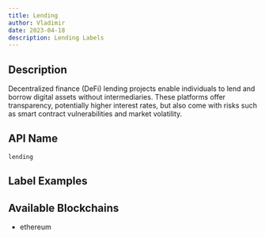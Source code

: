 ```yaml
---
title: Lending
author: Vladimir
date: 2023-04-18
description: Lending Labels
---
```


## Description

Decentralized finance (DeFi) lending projects enable individuals to lend and borrow digital assets without intermediaries. 
These platforms offer transparency, potentially higher interest rates, but also come with risks such as smart contract vulnerabilities and market volatility. 

## API Name

`lending`

## Label Examples


## Available Blockchains

* ethereum